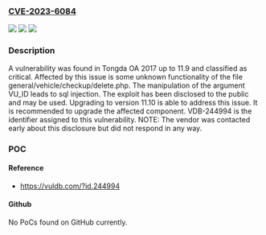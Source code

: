 ### [CVE-2023-6084](https://cve.mitre.org/cgi-bin/cvename.cgi?name=CVE-2023-6084)
![](https://img.shields.io/static/v1?label=Product&message=OA%202017&color=blue)
![](https://img.shields.io/static/v1?label=Version&message=%3D%2011.0%20&color=brighgreen)
![](https://img.shields.io/static/v1?label=Vulnerability&message=CWE-89%20SQL%20Injection&color=brighgreen)

### Description

A vulnerability was found in Tongda OA 2017 up to 11.9 and classified as critical. Affected by this issue is some unknown functionality of the file general/vehicle/checkup/delete.php. The manipulation of the argument VU_ID leads to sql injection. The exploit has been disclosed to the public and may be used. Upgrading to version 11.10 is able to address this issue. It is recommended to upgrade the affected component. VDB-244994 is the identifier assigned to this vulnerability. NOTE: The vendor was contacted early about this disclosure but did not respond in any way.

### POC

#### Reference
- https://vuldb.com/?id.244994

#### Github
No PoCs found on GitHub currently.

